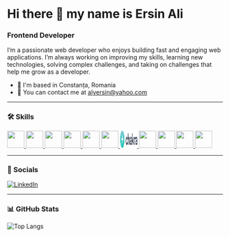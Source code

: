 <h1>Hi there 👋 my name is Ersin Ali</h1>
<h3>Frontend Developer</h3>

<p>
I’m a passionate web developer who enjoys building fast and engaging web applications. I’m always working on improving my skills, learning new technologies, solving complex challenges, and taking on challenges that help me grow as a developer.
</p>

*  📍 I'm based in Constanța, Romania  
*  📧 You can contact me at <a href="mailto:alyersin@yahoo.com">alyersin@yahoo.com</a>  

---

### 🛠️ Skills
<p align="left">
  <!-- Frontend -->
  <a href="https://developer.mozilla.org/en-US/docs/Glossary/HTML5" target="_blank">
    <img src="https://cdn.jsdelivr.net/gh/devicons/devicon/icons/html5/html5-original.svg" width="40" height="40"/>
  </a>
  <a href="https://developer.mozilla.org/en-US/docs/Web/CSS" target="_blank">
    <img src="https://cdn.jsdelivr.net/gh/devicons/devicon/icons/css3/css3-original.svg" width="40" height="40"/>
  </a>
  <a href="https://developer.mozilla.org/en-US/docs/Web/JavaScript" target="_blank">
    <img src="https://cdn.jsdelivr.net/gh/devicons/devicon/icons/javascript/javascript-original.svg" width="40" height="40"/>
  </a>
  <a href="https://react.dev/" target="_blank">
    <img src="https://cdn.jsdelivr.net/gh/devicons/devicon/icons/react/react-original.svg" width="40" height="40"/>
  </a>
  <a href="https://nextjs.org/" target="_blank">
    <img src="https://cdn.jsdelivr.net/gh/devicons/devicon/icons/nextjs/nextjs-original.svg" width="40" height="40"/>
  </a>
  <a href="https://getbootstrap.com/" target="_blank">
    <img src="https://cdn.jsdelivr.net/gh/devicons/devicon/icons/bootstrap/bootstrap-original.svg" width="40" height="40"/>
  </a>
<a href="https://www.chakra-ui.com/" target="_blank">
  <img src="https://raw.githubusercontent.com/chakra-ui/chakra-ui/main/logo/logo-colored.svg" width="40" height="40" />
</a>

  <!-- Backend & Databases -->
  <a href="https://www.mysql.com/" target="_blank">
    <img src="https://cdn.jsdelivr.net/gh/devicons/devicon/icons/mysql/mysql-original.svg" width="40" height="40"/>
  </a>
  
  <!-- Tools -->
  <a href="https://git-scm.com/" target="_blank">
    <img src="https://cdn.jsdelivr.net/gh/devicons/devicon/icons/git/git-original.svg" width="40" height="40"/>
  </a>

  <!-- Programming Language -->
  <a href="https://learn.microsoft.com/en-us/dotnet/csharp/tour-of-csharp/" target="_blank">
    <img src="https://cdn.jsdelivr.net/gh/devicons/devicon/icons/csharp/csharp-original.svg" width="40" height="40"/>
  </a>

  <!-- Adobe Suite -->
  <a href="https://helpx.adobe.com/illustrator/user-guide.html" target="_blank">
    <img src="https://cdn.jsdelivr.net/gh/devicons/devicon/icons/illustrator/illustrator-plain.svg" width="40" height="40"/>
  </a>
</p>

---

### 🔗 Socials
[![LinkedIn](https://img.shields.io/badge/LinkedIn-%230077B5.svg?style=for-the-badge&logo=linkedin&logoColor=white)](https://linkedin.com/in/yourlinkedin)

---

### 📊 GitHub Stats
![Top Langs](https://github-readme-stats.vercel.app/api/top-langs/?username=alyersin&layout=compact&theme=tokyonight)
